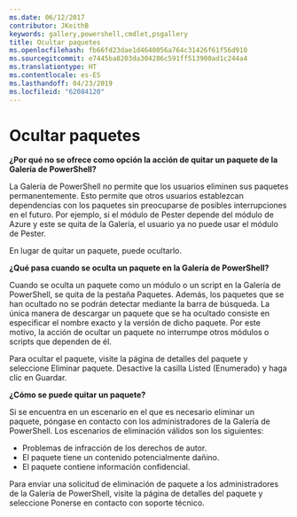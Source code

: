 ```yaml
---
ms.date: 06/12/2017
contributor: JKeithB
keywords: gallery,powershell,cmdlet,psgallery
title: Ocultar paquetes
ms.openlocfilehash: fb66fd23dae1d4640056a764c31426f61f56d910
ms.sourcegitcommit: e7445ba8203da304286c591ff513900ad1c244a4
ms.translationtype: HT
ms.contentlocale: es-ES
ms.lasthandoff: 04/23/2019
ms.locfileid: "62084120"
---
```

# <a name="unlisting-packages"></a>Ocultar paquetes

**¿Por qué no se ofrece como opción la acción de quitar un paquete de la Galería de PowerShell?**

La Galería de PowerShell no permite que los usuarios eliminen sus paquetes permanentemente.
Esto permite que otros usuarios establezcan dependencias con los paquetes sin preocuparse de posibles interrupciones en el futuro.
Por ejemplo, si el módulo de Pester depende del módulo de Azure y este se quita de la Galería, el usuario ya no puede usar el módulo de Pester.

En lugar de quitar un paquete, puede ocultarlo.

**¿Qué pasa cuando se oculta un paquete en la Galería de PowerShell?**

Cuando se oculta un paquete como un módulo o un script en la Galería de PowerShell, se quita de la pestaña Paquetes. Además, los paquetes que se han ocultado no se podrán detectar mediante la barra de búsqueda.
La única manera de descargar un paquete que se ha ocultado consiste en especificar el nombre exacto y la versión de dicho paquete.
Por este motivo, la acción de ocultar un paquete no interrumpe otros módulos o scripts que dependen de él.

Para ocultar el paquete, visite la página de detalles del paquete y seleccione Eliminar paquete. Desactive la casilla Listed (Enumerado) y haga clic en Guardar.

**¿Cómo se puede quitar un paquete?**

Si se encuentra en un escenario en el que es necesario eliminar un paquete, póngase en contacto con los administradores de la Galería de PowerShell.
Los escenarios de eliminación válidos son los siguientes:
- Problemas de infracción de los derechos de autor.
- El paquete tiene un contenido potencialmente dañino.
- El paquete contiene información confidencial.

Para enviar una solicitud de eliminación de paquete a los administradores de la Galería de PowerShell, visite la página de detalles del paquete y seleccione Ponerse en contacto con soporte técnico.
